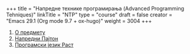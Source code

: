 +++
title = "Напредне технике програмирања (Advanced Programming Tehniques)"
linkTitle = "NTP"
type = "course"
draft = false
creator = "Emacs 29.1 (Org mode 9.7 + ox-hugo)"
weight = 3004
+++

1.  [О предмету](00-upoznavanje/)
2.  [Напредни Пајтон](napredni-python/)
3.  [Програмски језик Раст](../tech/Rust/)
